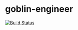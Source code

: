# goblin-engineer

[![Build Status](https://travis-ci.org/jinntechio/goblin-engineer.svg?branch=master)](https://travis-ci.org/jinntechio/goblin-engineer)

